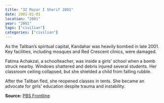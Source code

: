 ```yaml
---
title: "32 Mazar I Sharif 2001"
date: 2001-01-01
location: "2001"
year: "2001"
tags: ["civilian"]
categories: ["civilian"]
---
```



As the Taliban’s spiritual capital, Kandahar was heavily bombed in late 2001. Key facilities, including mosques and Red Crescent clinics, were damaged.

Fatima Achakzai, a schoolteacher, was inside a girls' school when a bomb struck nearby. Windows shattered and debris injured several students. Her classroom ceiling collapsed, but she shielded a child from falling rubble.

After the Taliban fled, she reopened classes in tents. She became an advocate for girls' education despite trauma and instability.

**Source:** [PBS Frontline](https://www.pbs.org/frontline/shows/campaign/)
